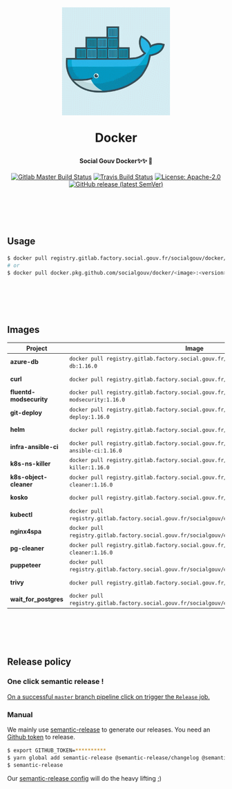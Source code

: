 <h1 align="center">
  <img src="https://github.com/SocialGouv/docker/raw/master/.github/docker.gif" width="250"/>
  <p align="center">Docker</p>
  <p align="center" style="font-size: 0.5em">Social Gouv Docker✨✨ 🐋</p>
</h1>

<p align="center">
  <a href="https://gitlab.factory.social.gouv.fr/SocialGouv/docker/pipelines"><img src="https://gitlab.factory.social.gouv.fr/SocialGouv/docker/badges/master/pipeline.svg" alt="Gitlab Master Build Status"></a>
  <a href="https://travis-ci.com/SocialGouv/docker"><img src="https://travis-ci.com/SocialGouv/docker.svg?branch=master" alt="Travis Build Status"></a>
  <a href="https://opensource.org/licenses/Apache-2.0"><img src="https://img.shields.io/badge/License-Apache--2.0-yellow.svg" alt="License: Apache-2.0"></a>
  <a href="https://github.com/SocialGouv/docker/releases "><img alt="GitHub release (latest SemVer)" src="https://img.shields.io/github/v/release/SocialGouv/docker?sort=semver"></a>
</p>

<br>
<br>
<br>
<br>

## Usage

```sh
$ docker pull registry.gitlab.factory.social.gouv.fr/socialgouv/docker/<image>:<version>
# or
$ docker pull docker.pkg.github.com/socialgouv/docker/<image>:<version>
```

<br>
<br>
<br>
<br>

## Images

| Project                  | Image                                                                                             | Links                                                                                       |
| ----------------------   | ------------------------------------------------------------------------------------------------- | ------------------------------------------------------------------------------------------- |
| **azure-db**             | `docker pull registry.gitlab.factory.social.gouv.fr/socialgouv/docker/azure-db:1.16.0`            | [![README](https://img.shields.io/badge/README--green.svg)](./azure-db/README.md)           |
| **curl**                 | `docker pull registry.gitlab.factory.social.gouv.fr/socialgouv/docker/curl:1.16.0`                | [![README](https://img.shields.io/badge/README--green.svg)](./curl/README.md)               |
| **fluentd-modsecurity**  | `docker pull registry.gitlab.factory.social.gouv.fr/socialgouv/docker/fluentd-modsecurity:1.16.0` | [![README](https://img.shields.io/badge/README--green.svg)](./fluent-modsecurity/README.md) |
| **git-deploy**           | `docker pull registry.gitlab.factory.social.gouv.fr/socialgouv/docker/git-deploy:1.16.0`          | [![README](https://img.shields.io/badge/README--green.svg)](./git-deploy/README.md)         |
| **helm**                 | `docker pull registry.gitlab.factory.social.gouv.fr/socialgouv/docker/helm:1.16.0`                | [![README](https://img.shields.io/badge/README--green.svg)](./helm/README.md)               |
| **infra-ansible-ci**     | `docker pull registry.gitlab.factory.social.gouv.fr/socialgouv/docker/infra-ansible-ci:1.16.0`    | [![README](https://img.shields.io/badge/README--green.svg)](./infra-ansible-ci/README.md)   |
| **k8s-ns-killer**        | `docker pull registry.gitlab.factory.social.gouv.fr/socialgouv/docker/k8s-ns-killer:1.16.0`       | [![README](https://img.shields.io/badge/README--green.svg)](./k8s-ns-killer/README.md)      |
| **k8s-object-cleaner**   | `docker pull registry.gitlab.factory.social.gouv.fr/socialgouv/docker/k8s-object-cleaner:1.16.0`  | [![README](https://img.shields.io/badge/README--green.svg)](./k8s-object-cleaner/README.md) |
| **kosko**              | `docker pull registry.gitlab.factory.social.gouv.fr/socialgouv/docker/kosko:1.16.0`             | [![README](https://img.shields.io/badge/README--green.svg)](./kosko/README.md)            |
| **kubectl**              | `docker pull registry.gitlab.factory.social.gouv.fr/socialgouv/docker/kubectl:1.16.0`             | [![README](https://img.shields.io/badge/README--green.svg)](./kubectl/README.md)            |
| **nginx4spa**            | `docker pull registry.gitlab.factory.social.gouv.fr/socialgouv/docker/nginx4spa:1.16.0`           | [![README](https://img.shields.io/badge/README--green.svg)](./nginx4spa/README.md)          |
| **pg-cleaner**           | `docker pull registry.gitlab.factory.social.gouv.fr/socialgouv/docker/pg-cleaner:1.16.0`          | [![README](https://img.shields.io/badge/README--green.svg)](./pg-cleaner/README.md)         |
| **puppeteer**            | `docker pull registry.gitlab.factory.social.gouv.fr/socialgouv/docker/puppeteer:1.16.0`           | [![README](https://img.shields.io/badge/README--green.svg)](./puppeteer/README.md)          |
| **trivy**    | `docker pull registry.gitlab.factory.social.gouv.fr/socialgouv/docker/trivy:1.16.0`   | [![README](https://img.shields.io/badge/README--green.svg)](./trivy/README.md)  |
| **wait_for_postgres**    | `docker pull registry.gitlab.factory.social.gouv.fr/socialgouv/docker/wait_for_postgres:1.16.0`   | [![README](https://img.shields.io/badge/README--green.svg)](./wait_for_postgres/README.md)  |

<br>
<br>
<br>
<br>

## Release policy

### One click semantic release !

[On a successful `master` branch pipeline click on trigger the `Release` job.](https://gitlab.factory.social.gouv.fr/SocialGouv/docker/pipelines)

### Manual

We mainly use [semantic-release](https://github.com/semantic-release/semantic-release) to generate our releases.
You need an [Github token](https://github.com/settings/tokens/new) to release.

```sh
$ export GITHUB_TOKEN=**********
$ yarn global add semantic-release @semantic-release/changelog @semantic-release/git
$ semantic-release
```

Our [semantic-release config](./.releaserc.yml) will do the heavy lifting ;)
